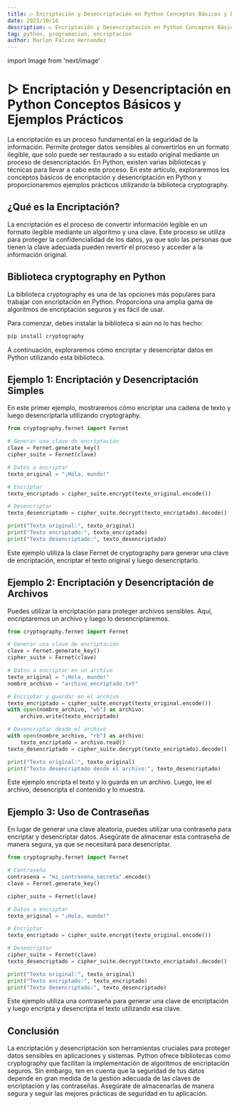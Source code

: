 ```yaml
---
title: ▷ Encriptación y Desencriptación en Python Conceptos Básicos y Ejemplos Prácticos
date: 2023/10/16
description: ▷ Encriptación y Desencriptación en Python Conceptos Básicos y Ejemplos Prácticos
tag: python, programacion, encriptacion
author: Marlon Falcon Hernandez
---
```

import Image from 'next/image'

# ▷ Encriptación y Desencriptación en Python Conceptos Básicos y Ejemplos Prácticos

La encriptación es un proceso fundamental en la seguridad de la información. Permite proteger datos sensibles al convertirlos en un formato ilegible, que solo puede ser restaurado a su estado original mediante un proceso de desencriptación. En Python, existen varias bibliotecas y técnicas para llevar a cabo este proceso. En este artículo, exploraremos los conceptos básicos de encriptación y desencriptación en Python y proporcionaremos ejemplos prácticos utilizando la biblioteca cryptography.

## ¿Qué es la Encriptación?
La encriptación es el proceso de convertir información legible en un formato ilegible mediante un algoritmo y una clave. Este proceso se utiliza para proteger la confidencialidad de los datos, ya que solo las personas que tienen la clave adecuada pueden revertir el proceso y acceder a la información original.


## Biblioteca cryptography en Python
La biblioteca cryptography es una de las opciones más populares para trabajar con encriptación en Python. Proporciona una amplia gama de algoritmos de encriptación seguros y es fácil de usar.

Para comenzar, debes instalar la biblioteca si aún no lo has hecho:

```python
pip install cryptography
```

A continuación, exploraremos cómo encriptar y desencriptar datos en Python utilizando esta biblioteca.

## Ejemplo 1: Encriptación y Desencriptación Simples
En este primer ejemplo, mostraremos cómo encriptar una cadena de texto y luego desencriptarla utilizando cryptography.

```python
from cryptography.fernet import Fernet

# Generar una clave de encriptación
clave = Fernet.generate_key()
cipher_suite = Fernet(clave)

# Datos a encriptar
texto_original = "¡Hola, mundo!"

# Encriptar
texto_encriptado = cipher_suite.encrypt(texto_original.encode())

# Desencriptar
texto_desencriptado = cipher_suite.decrypt(texto_encriptado).decode()

print("Texto original:", texto_original)
print("Texto encriptado:", texto_encriptado)
print("Texto desencriptado:", texto_desencriptado)
```

Este ejemplo utiliza la clase Fernet de cryptography para generar una clave de encriptación, encriptar el texto original y luego desencriptarlo.

## Ejemplo 2: Encriptación y Desencriptación de Archivos
Puedes utilizar la encriptación para proteger archivos sensibles. Aquí, encriptaremos un archivo y luego lo desencriptaremos.

```python
from cryptography.fernet import Fernet

# Generar una clave de encriptación
clave = Fernet.generate_key()
cipher_suite = Fernet(clave)

# Datos a encriptar en un archivo
texto_original = "¡Hola, mundo!"
nombre_archivo = "archivo_encriptado.txt"

# Encriptar y guardar en el archivo
texto_encriptado = cipher_suite.encrypt(texto_original.encode())
with open(nombre_archivo, "wb") as archivo:
    archivo.write(texto_encriptado)

# Desencriptar desde el archivo
with open(nombre_archivo, "rb") as archivo:
    texto_encriptado = archivo.read()
texto_desencriptado = cipher_suite.decrypt(texto_encriptado).decode()

print("Texto original:", texto_original)
print("Texto desencriptado desde el archivo:", texto_desencriptado)
```

Este ejemplo encripta el texto y lo guarda en un archivo. Luego, lee el archivo, desencripta el contenido y lo muestra.


## Ejemplo 3: Uso de Contraseñas
En lugar de generar una clave aleatoria, puedes utilizar una contraseña para encriptar y desencriptar datos. Asegúrate de almacenar esta contraseña de manera segura, ya que se necesitará para desencriptar.

```python
from cryptography.fernet import Fernet

# Contraseña
contrasena = "mi_contrasena_secreta".encode()
clave = Fernet.generate_key()

cipher_suite = Fernet(clave)

# Datos a encriptar
texto_original = "¡Hola, mundo!"

# Encriptar
texto_encriptado = cipher_suite.encrypt(texto_original.encode())

# Desencriptar
cipher_suite = Fernet(clave)
texto_desencriptado = cipher_suite.decrypt(texto_encriptado).decode()

print("Texto original:", texto_original)
print("Texto encriptado:", texto_encriptado)
print("Texto desencriptado:", texto_desencriptado)
```

Este ejemplo utiliza una contraseña para generar una clave de encriptación y luego encripta y desencripta el texto utilizando esa clave.

## Conclusión
La encriptación y desencriptación son herramientas cruciales para proteger datos sensibles en aplicaciones y sistemas. Python ofrece bibliotecas como cryptography que facilitan la implementación de algoritmos de encriptación seguros. Sin embargo, ten en cuenta que la seguridad de tus datos depende en gran medida de la gestión adecuada de las claves de encriptación y las contraseñas. Asegúrate de almacenarlas de manera segura y seguir las mejores prácticas de seguridad en tu aplicación.
